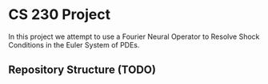 # CS 230 Project
In this project we attempt to use a Fourier Neural Operator to Resolve Shock Conditions in the Euler System of PDEs.

## Repository Structure (TODO)
